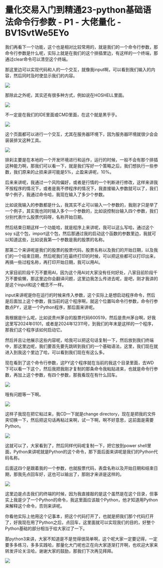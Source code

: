 # 量化交易入门到精通23-python基础语法命令行参数 - P1 - 大佬量化 - BV1SvtWe5EYo

我们再看下一个功能，这个也是相对比较常用的，就是我们的一个命令行参数，那命令行参数是什么呢，实际上就是在我们的这个排插里边，有这样的一个终端，那通过clear命令可以清空这个终端。

那这里边可以实现代码和人的一个交互，就像我input啊，可以看到我们输入的内容，然后同时及时使显示我们的内容。



![](img/c6234e4b250ca39f05bb8295bb64d40b_1.png)

那除此之外呢，其实还有很多种方式，例如说在HOSHELL里面。

![](img/c6234e4b250ca39f05bb8295bb64d40b_3.png)

不一定是在我们的IDE里面或CMD里面，在这个就是黑乎乎。

![](img/c6234e4b250ca39f05bb8295bb64d40b_5.png)

这个页面都可以进行一个交互，尤其在服务器环境下，因为服务器环境就很少会会装装排叉这种工具。

![](img/c6234e4b250ca39f05bb8295bb64d40b_7.png)

排刹主要是在本地的一个开发环境进行和运作，运行的时候，一般不会有那个排插这种能力啊，那我们可以看一下，就是我们写好一个策略之后，我们想执行一些参数，我们原来的止损来讲可能是5%，止盈来讲呢，10%。

后来来讲呢，我通过一个风险偏好，或者是行情的一个判断进行修改，这样来讲我不按程序的情况下，或者是我不停程序的情况下，我直接输入参数就可以了，我们举个例子，我通过命令哈，我现在输入了多少个参数。

比如说我输入的参数都是什么，我其实不止可以输入一个参数的，我刚才只是举了一个例子，其实我也同时输入多个一个参数的，比如说控制台输入四个参数，我们分别代表什么股票代码呀，名称开始日期。

然后结束日期这样一个功能哈，就是程序上来讲呢，我可以这么写哈，通过这个soy s这个包，import这个包，然后那通过我的启动这个函数的参数里边，我就可以知道这些，比如说我第一个参数是我的股票的名称。

那第二个来讲呢是我们的股票的股票代码，股票名称以及我们的开始日期，以及我们的一个结束日期，然后呢我们在最终打印的时候，可以把这些都可以打印出来，再搞一些过程名称，再打印开始日期，我可以用AI。

大家目前阶段千万不要用AI，因为这个用AI对大家没有任何好处，八家目前阶段千万不要偷懒，那这里边你会翻译问题，这里边我怎么传进去呢，是吧，刚才我讲的是这个input和这个概念不一样。

input来讲呢是你在运行的时候来传入参数，这个实际上是想启动程序命令，然后是后面加上这个参数，我当前的这个程序啊，就这个位置叫命令行参数，命令行参数点PY，这是一个Python程序，那后面来讲呢。

我根据是什么呢，比如说贵州茅台的股票代码600519，然后是贵州茅台啊，好我这里写2024年0101，或者是2024年12311号，到我们的年末是这样的一个程序，那我们这个程序该如何启动它。

然后并且让他展示这些内容呢，哈我可以把这句话复制一下，然后放到我们终端中，那这里边呢，我们要首先要先跳转到我们的一个基础语法，这里，我们现在就进入到我这个里边了哈，可以看到我们现在有这么多。

现在看到了这个命令行参数，这PY这个程序就在当前的我这个目录里面，去WD下可以看一下这个，然后我把我刚才复制的那条命令我粘贴进来，也就是命令行参数，再加上这个参数，有四个参数，那我看现在有什么回车。



![](img/c6234e4b250ca39f05bb8295bb64d40b_9.png)

哦有问题等一下啊。

![](img/c6234e4b250ca39f05bb8295bb64d40b_11.png)

这样子我现在把它粘过来，我CD一下就是change directory，现在是把我的文件夹切换一下，然后把这句话再粘过来啊，试一下啊，啊不好意思，这前面是需要Python。



![](img/c6234e4b250ca39f05bb8295bb64d40b_13.png)

这就可以了，大家看到了，然后同样代码呢复制一下，把它放到power shell里面，Python来讲呢就是Python的这个命令，那下面后面来讲呢是我们的Python代码名称。

后面这四个是跟着我的一个参数，也就股票代码，表盘名称以及开始日期和结束日期，那我先点回车好，这也可以输出了，那刚才来讲是这样的。



![](img/c6234e4b250ca39f05bb8295bb64d40b_15.png)

这里边是点击我们的终端的时候，因为我直接敲的是这个虽然是在这个目录，但事实上我是少了一个Python的命令，我这里面应该敲个Python，他才知道用Python来解释这个命令，否则来讲呢。

你看他实际上他用这个记事本，把这个代码打开了，也就是把我们那个代码打开了，好我现在用了Python之后，点回车，这里面就可以实现我们的目的，好整个Python基础的部分相当于给大家过了一下。

那python3来讲，大家不知道是不是觉得很简单啊，这个呢大家一定要记得，一定要多多练习，多多实践哈，那量化大门呢也正在向大家逐渐打开啊，也欢迎大家来转发评论关注哈，谢谢大家的鼓励，那我们下次再见拜拜。



![](img/c6234e4b250ca39f05bb8295bb64d40b_17.png)